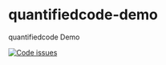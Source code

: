 # quantifiedcode-demo
quantifiedcode Demo


<A href="https://www.quantifiedcode.com/app/project/4806685a6bde449db153cae9a62a67d1"><img src="https://www.quantifiedcode.com/api/v1/project/4806685a6bde449db153cae9a62a67d1/badge.svg" alt="Code issues"/></A>
